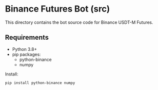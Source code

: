 # Binance Futures Bot (src)

This directory contains the bot source code for Binance USDT-M Futures.

## Requirements
- Python 3.8+
- pip packages:
  - python-binance
  - numpy

Install:
```bash
pip install python-binance numpy
